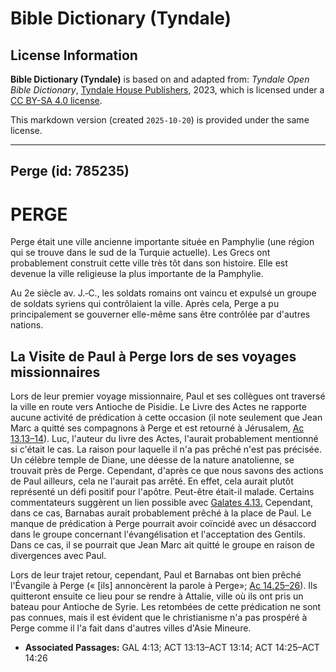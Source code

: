 # Bible Dictionary (Tyndale)

## License Information

**Bible Dictionary (Tyndale)** is based on and adapted from: _Tyndale Open Bible Dictionary_, [Tyndale House Publishers](https://tyndaleopenresources.com/), 2023, which is licensed under a [CC BY-SA 4.0 license](https://creativecommons.org/licenses/by-sa/4.0/legalcode.en).

This markdown version (created `2025-10-20`) is provided under the same license.



--------------------------------

## Perge (id: 785235)

PERGE
=====

Perge était une ville ancienne importante située en Pamphylie (une région qui se trouve dans le sud de la Turquie actuelle). Les Grecs ont probablement construit cette ville très tôt dans son histoire. Elle est devenue la ville religieuse la plus importante de la Pamphylie.

Au 2e siècle av. J.‑C., les soldats romains ont vaincu et expulsé un groupe de soldats syriens qui contrôlaient la ville. Après cela, Perge a pu principalement se gouverner elle\-même sans être contrôlée par d'autres nations.

La Visite de Paul à Perge lors de ses voyages missionnaires
-----------------------------------------------------------

Lors de leur premier voyage missionnaire, Paul et ses collègues ont traversé la ville en route vers Antioche de Pisidie. Le Livre des Actes ne rapporte aucune activité de prédication à cette occasion (il note seulement que Jean Marc a quitté ses compagnons à Perge et est retourné à Jérusalem, [Ac 13\.13–14](https://ref.ly/Acts13:13-Acts13:14)). Luc, l'auteur du livre des Actes, l'aurait probablement mentionné si c'était le cas. La raison pour laquelle il n'a pas prêché n'est pas précisée. Un célèbre temple de Diane, une déesse de la nature anatolienne, se trouvait près de Perge. Cependant, d'après ce que nous savons des actions de Paul ailleurs, cela ne l'aurait pas arrêté. En effet, cela aurait plutôt représenté un défi positif pour l'apôtre. Peut\-être était\-il malade. Certains commentateurs suggèrent un lien possible avec [Galates 4\.13\.](https://ref.ly/Gal4:13) Cependant, dans ce cas, Barnabas aurait probablement prêché à la place de Paul. Le manque de prédication à Perge pourrait avoir coïncidé avec un désaccord dans le groupe concernant l'évangélisation et l'acceptation des Gentils. Dans ce cas, il se pourrait que Jean Marc ait quitté le groupe en raison de divergences avec Paul.

Lors de leur trajet retour, cependant, Paul et Barnabas ont bien prêché l'Évangile à Perge (« \[ils] annoncèrent la parole à Perge»; [Ac 14\.25–26](https://ref.ly/Acts14:25-Acts14:26)). Ils quitteront ensuite ce lieu pour se rendre à Attalie, ville où ils ont pris un bateau pour Antioche de Syrie. Les retombées de cette prédication ne sont pas connues, mais il est évident que le christianisme n'a pas prospéré à Perge comme il l'a fait dans d'autres villes d'Asie Mineure.

* **Associated Passages:** GAL 4:13; ACT 13:13–ACT 13:14; ACT 14:25–ACT 14:26

